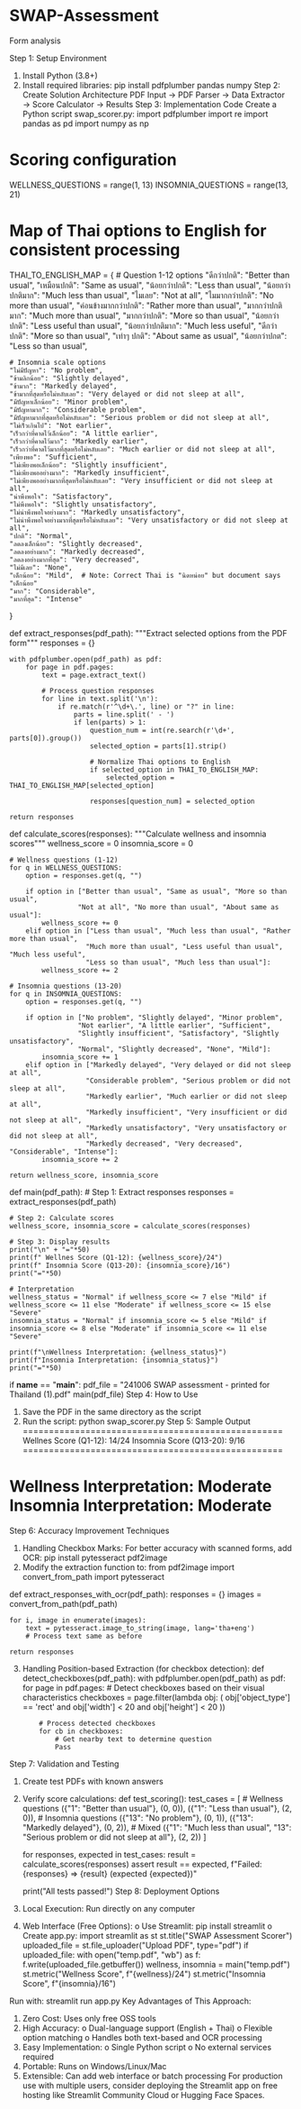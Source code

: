 # SWAP-Assessment
Form analysis

Step 1: Setup Environment
1.	Install Python (3.8+)
2.	Install required libraries:
pip install pdfplumber pandas numpy
Step 2: Create Solution Architecture
PDF Input → PDF Parser → Data Extractor → Score Calculator → Results
Step 3: Implementation Code
Create a Python script swap_scorer.py:
import pdfplumber
import re
import pandas as pd
import numpy as np

# Scoring configuration
WELLNESS_QUESTIONS = range(1, 13)
INSOMNIA_QUESTIONS = range(13, 21)

# Map of Thai options to English for consistent processing
THAI_TO_ENGLISH_MAP = {
    # Question 1-12 options
    "ดีกว่าปกติ": "Better than usual",
    "เหมือนปกติ": "Same as usual",
    "น้อยกว่าปกติ": "Less than usual",
    "น้อยกว่าปกติมาก": "Much less than usual",
    "ไมเลย": "Not at all",
    "ไมมากกว่าปกติ": "No more than usual",
    "ค่อนข้างมากกว่าปกติ": "Rather more than usual",
    "มากกว่าปกติมาก": "Much more than usual",
    "มากกว่าปกติ": "More so than usual",
    "น้อยกว่าปกติ": "Less useful than usual",
    "น้อยกว่าปกติมาก": "Much less useful",
    "ดีกว่าปกติ": "More so than usual",
    "เท่าๆ ปกติ": "About same as usual",
    "น้อยกว่าปกต": "Less so than usual",
    
    # Insomnia scale options
    "ไม่มีปัญหา": "No problem",
    "ข้ามลิกน้อย": "Slightly delayed",
    "ข้ามาก": "Markedly delayed",
    "ข้ามากที่สุดหรือไม่หลับเลย": "Very delayed or did not sleep at all",
    "มีปัญหาเล็กน้อย": "Minor problem",
    "มีปัญหามาก": "Considerable problem",
    "มีปัญหามากที่สุดหรือไม่หลับเลย": "Serious problem or did not sleep at all",
    "ไม่เร็วเกินไป": "Not earlier",
    "เร็วกว่าที่คาดไว้เล็กน้อย": "A little earlier",
    "เร็วกว่าที่คาดไว้มาก": "Markedly earlier",
    "เร็วกว่าที่คาดไว้มากที่สุดหรือไม่หลับเลย": "Much earlier or did not sleep at all",
    "เพียงพอ": "Sufficient",
    "ไม่เพียงพอเล็กน้อย": "Slightly insufficient",
    "ไม่เพียงพออย่างมาก": "Markedly insufficient",
    "ไม่เพียงพออย่างมากที่สุดหรือไม่หลับเลย": "Very insufficient or did not sleep at all",
    "น่าพึงพอใจ": "Satisfactory",
    "ไม่พึงพอใจ": "Slightly unsatisfactory",
    "ไม่น่าพึงพอใจอย่างมาก": "Markedly unsatisfactory",
    "ไม่น่าพึงพอใจอย่างมากที่สุดหรือไม่หลับเลย": "Very unsatisfactory or did not sleep at all",
    "ปกติ": "Normal",
    "ลดลงเล็กน้อย": "Slightly decreased",
    "ลดลงอย่างมาก": "Markedly decreased",
    "ลดลงอย่างมากที่สุด": "Very decreased",
    "ไม่มีเลย": "None",
    "เด็กน้อย": "Mild",  # Note: Correct Thai is "นิดหน่อย" but document says "เด็กน้อย"
    "มาก": "Considerable",
    "มากที่สุด": "Intense"
}

def extract_responses(pdf_path):
    """Extract selected options from the PDF form"""
    responses = {}
    
    with pdfplumber.open(pdf_path) as pdf:
        for page in pdf.pages:
            text = page.extract_text()
            
            # Process question responses
            for line in text.split('\n'):
                if re.match(r'^\d+\.', line) or "?" in line:
                    parts = line.split(' - ')
                    if len(parts) > 1:
                        question_num = int(re.search(r'\d+', parts[0]).group())
                        selected_option = parts[1].strip()
                        
                        # Normalize Thai options to English
                        if selected_option in THAI_TO_ENGLISH_MAP:
                            selected_option = THAI_TO_ENGLISH_MAP[selected_option]
                            
                        responses[question_num] = selected_option
    
    return responses

def calculate_scores(responses):
    """Calculate wellness and insomnia scores"""
    wellness_score = 0
    insomnia_score = 0
    
    # Wellness questions (1-12)
    for q in WELLNESS_QUESTIONS:
        option = responses.get(q, "")
        
        if option in ["Better than usual", "Same as usual", "More so than usual",
                     "Not at all", "No more than usual", "About same as usual"]:
            wellness_score += 0
        elif option in ["Less than usual", "Much less than usual", "Rather more than usual",
                       "Much more than usual", "Less useful than usual", "Much less useful",
                       "Less so than usual", "Much less than usual"]:
            wellness_score += 2
    
    # Insomnia questions (13-20)
    for q in INSOMNIA_QUESTIONS:
        option = responses.get(q, "")
        
        if option in ["No problem", "Slightly delayed", "Minor problem", 
                     "Not earlier", "A little earlier", "Sufficient", 
                     "Slightly insufficient", "Satisfactory", "Slightly unsatisfactory",
                     "Normal", "Slightly decreased", "None", "Mild"]:
            insomnia_score += 1
        elif option in ["Markedly delayed", "Very delayed or did not sleep at all", 
                       "Considerable problem", "Serious problem or did not sleep at all",
                       "Markedly earlier", "Much earlier or did not sleep at all", 
                       "Markedly insufficient", "Very insufficient or did not sleep at all",
                       "Markedly unsatisfactory", "Very unsatisfactory or did not sleep at all",
                       "Markedly decreased", "Very decreased", "Considerable", "Intense"]:
            insomnia_score += 2
    
    return wellness_score, insomnia_score

def main(pdf_path):
    # Step 1: Extract responses
    responses = extract_responses(pdf_path)
    
    # Step 2: Calculate scores
    wellness_score, insomnia_score = calculate_scores(responses)
    
    # Step 3: Display results
    print("\n" + "="*50)
    print(f" Wellnes Score (Q1-12): {wellness_score}/24")
    print(f" Insomnia Score (Q13-20): {insomnia_score}/16")
    print("="*50)
    
    # Interpretation
    wellness_status = "Normal" if wellness_score <= 7 else "Mild" if wellness_score <= 11 else "Moderate" if wellness_score <= 15 else "Severe"
    insomnia_status = "Normal" if insomnia_score <= 5 else "Mild" if insomnia_score <= 8 else "Moderate" if insomnia_score <= 11 else "Severe"
    
    print(f"\nWellness Interpretation: {wellness_status}")
    print(f"Insomnia Interpretation: {insomnia_status}")
    print("="*50)

if __name__ == "__main__":
    pdf_file = "241006 SWAP assessment - printed for Thailand (1).pdf"
    main(pdf_file)
Step 4: How to Use
1.	Save the PDF in the same directory as the script
2.	Run the script:
python swap_scorer.py
Step 5: Sample Output
==================================================
 Wellnes Score (Q1-12): 14/24
 Insomnia Score (Q13-20): 9/16
==================================================

Wellness Interpretation: Moderate
Insomnia Interpretation: Moderate
==================================================
Step 6: Accuracy Improvement Techniques
1.	Handling Checkbox Marks: For better accuracy with scanned forms, add OCR:
pip install pytesseract pdf2image
2.	Modify the extraction function to:
from pdf2image import convert_from_path
import pytesseract

def extract_responses_with_ocr(pdf_path):
    responses = {}
    images = convert_from_path(pdf_path)
    
    for i, image in enumerate(images):
        text = pytesseract.image_to_string(image, lang='tha+eng')
        # Process text same as before
        
    return responses
3.	Handling Position-based Extraction (for checkbox detection):
def detect_checkboxes(pdf_path):
    with pdfplumber.open(pdf_path) as pdf:
        for page in pdf.pages:
            # Detect checkboxes based on their visual characteristics
            checkboxes = page.filter(lambda obj: (
                obj['object_type'] == 'rect' and 
                obj['width'] < 20 and 
                obj['height'] < 20
            ))
            
            # Process detected checkboxes
            for cb in checkboxes:
                # Get nearby text to determine question
                Pass
Step 7: Validation and Testing
1.	Create test PDFs with known answers
2.	Verify score calculations:
def test_scoring():
    test_cases = [
        # Wellness questions
        ({"1": "Better than usual"}, (0, 0)),
        ({"1": "Less than usual"}, (2, 0)),
        # Insomnia questions
        ({"13": "No problem"}, (0, 1)),
        ({"13": "Markedly delayed"}, (0, 2)),
        # Mixed
        ({"1": "Much less than usual", "13": "Serious problem or did not sleep at all"}, (2, 2))
    ]
    
    for responses, expected in test_cases:
        result = calculate_scores(responses)
        assert result == expected, f"Failed: {responses} => {result} (expected {expected})"
    
    print("All tests passed!")
Step 8: Deployment Options
1.	Local Execution: Run directly on any computer
2.	Web Interface (Free Options):
o	Use Streamlit: pip install streamlit
o	Create app.py:
import streamlit as st
st.title("SWAP Assessment Scorer")
uploaded_file = st.file_uploader("Upload PDF", type="pdf")
if uploaded_file:
    with open("temp.pdf", "wb") as f:
        f.write(uploaded_file.getbuffer())
    wellness, insomnia = main("temp.pdf")
    st.metric("Wellness Score", f"{wellness}/24")
    st.metric("Insomnia Score", f"{insomnia}/16")

Run with: streamlit run app.py
Key Advantages of This Approach:
1.	Zero Cost: Uses only free OSS tools
2.	High Accuracy:
o	Dual-language support (English + Thai)
o	Flexible option matching
o	Handles both text-based and OCR processing
3.	Easy Implementation:
o	Single Python script
o	No external services required
4.	Portable: Runs on Windows/Linux/Mac
5.	Extensible: Can add web interface or batch processing
For production use with multiple users, consider deploying the Streamlit app on free hosting like Streamlit Community Cloud or Hugging Face Spaces.
